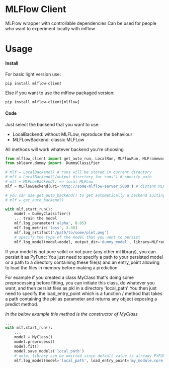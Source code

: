 # MLFlow Client
MLFlow wrapper with controllable dependencies
Can be used for people who want to experiment locally with mlflow 
# Usage
#### Install
For basic light version use:
```
pip install mlflow-client
```
Else if you want to use the mlflow packaged version:
```
pip install mlflow-client[mlflow]
```
#### Code
Just select the backend that you want to use:
- LocalBackend: without MLFLow, reproduce the behaviour
- MLFLowBackend: classic MLFLow

All methods will work whatever backend you're choosing
```python
from mlflow_client import get_auto_run, LocalRun, MLFlowRun, MLFramework
from sklearn.dummy import  DummyClassifier

# mlf = LocalBackend() # runs will be stored in current directory
# mlf = LocalBackend('/output_directory_for_runs') # specify path
# mlf = MLFLowBackend() => local MLFLow
mlf = MLFlowBackend(uri='http://some-mlflow-server:5000') # distant MLFLow

# you can use get_auto_backend() to get automatically a backend suiting to your device
# mlf = get_auto_backend()

with mlf.start_run():
    model = DummyClassifier()
    ... train the model
    mlf.log_parameter('alpha', 0.05)
    mlf.log_metric('loss', 3.30)
    mlf.log_artifact('/path/to/some/plot.png')
    # specify the type of the model that you want to persist
    mlf.log_model(model=model, output_dir='dummy_model', library=MLFramework.SCIKIT_LEARN)
```

If your model is not pure scikit or not pure (any other ml library), you can persist it as PyFunc:
You just need to specify a path to your persisted model or a path to a directory containing these file(s) and an entry_point allowing to load the files in memory before making a prediction

For example if you created a class MyClass that's doing some preprocessing before fitting, you can initiate this class, do whatever you want, and then persist files as pkl in a directory 'local_path'
You then just need to specify the load_entry_point which is a function / method that takes a path containing the pkl as parameter and returns any object exposing a predict method.

*In the below example this method is the constructor of MyClass*
```python
... 
with mlf.start_run():
    ...
    model = MyClass()
    model.preprocess()
    model.fit()
    model.save_models('local_path')
    # note: library can be omitted since default value is already PYFUNC
    mlf.log_model(model='local_path', load_entry_point='my_module.core.MyClass', library=MLFrameworks.PYFUNC)
```

